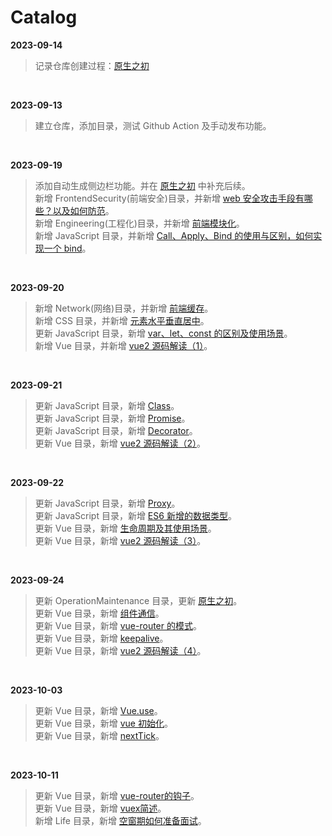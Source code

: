 <!--
 * @Author: wictory
 * @Date: 2023-09-14 16:42:55
 * @LastEditors: wictory
 * @LastEditTime: 2023-10-11 10:31:28
 * @Description: file content
-->

# Catalog

**2023-09-14**

> 记录仓库创建过程：[原生之初](docs/OperationMaintenance/原生之初.md)

<br />

**2023-09-13**

> 建立仓库，添加目录，测试 Github Action 及手动发布功能。

<br />

**2023-09-19**

> 添加自动生成侧边栏功能。并在 [原生之初](docs/OperationMaintenance/原生之初.md) 中补充后续。  
> 新增 FrontendSecurity(前端安全)目录，并新增 [web 安全攻击手段有哪些？以及如何防范](docs/FrontendSecurity/web安全攻击手段有哪些及如何防范.md)。  
> 新增 Engineering(工程化)目录，并新增 [前端模块化](docs/Engineering/前端模块化.md)。  
> 新增 JavaScript 目录，并新增 [Call、Apply、Bind 的使用与区别，如何实现一个 bind](docs/JavaScript/Call、Apply、Bind.md)。

<br />

**2023-09-20**

> 新增 Network(网络)目录，并新增 [前端缓存](docs/Network/前端缓存.md)。  
> 新增 CSS 目录，并新增 [元素水平垂直居中](docs/CSS/元素水平垂直居中.md)。  
> 更新 JavaScript 目录，新增 [var、let、const 的区别及使用场景](docs/JavaScript/var、let、const.md)。  
> 新增 Vue 目录，并新增 [vue2 源码解读（1）](docs/Vue/vue2源码解读（1）.md)。

<br />

**2023-09-21**

> 更新 JavaScript 目录，新增 [Class](docs/JavaScript/Class.md)。  
> 更新 JavaScript 目录，新增 [Promise](docs/JavaScript/Promise.md)。  
> 更新 JavaScript 目录，新增 [Decorator](docs/JavaScript/Decorator.md)。  
> 更新 Vue 目录，新增 [vue2 源码解读（2）](docs/Vue/vue2源码解读（2）.md)。

<br />

**2023-09-22**

> 更新 JavaScript 目录，新增 [Proxy](docs/JavaScript/Proxy.md)。  
> 更新 JavaScript 目录，新增 [ES6 新增的数据类型](docs/JavaScript/ES6新增的数据类型.md)。  
> 更新 Vue 目录，新增 [生命周期及其使用场景](docs/Vue/生命周期及其使用场景.md)。  
> 更新 Vue 目录，新增 [vue2 源码解读（3）](docs/Vue/vue2源码解读（3）.md)。

<br />

**2023-09-24**

> 更新 OperationMaintenance 目录，更新 [原生之初](docs/OperationMaintenance/原生之初.md)。  
> 更新 Vue 目录，新增 [组件通信](docs/Vue/组件通信.md)。  
> 更新 Vue 目录，新增 [vue-router 的模式](docs/Vue/vue-router的模式.md)。  
> 更新 Vue 目录，新增 [keepalive](docs/Vue/keepalive.md)。  
> 更新 Vue 目录，新增 [vue2 源码解读（4）](docs/Vue/vue2源码解读（4）.md)。

<br />

**2023-10-03**

> 更新 Vue 目录，新增 [Vue.use](docs/Vue/Vue.use.md)。  
> 更新 Vue 目录，新增 [vue 初始化](docs/Vue/vue初始化.md)。  
> 更新 Vue 目录，新增 [nextTick](docs/Vue/nextTick.md)。

<br />

**2023-10-11**

> 更新 Vue 目录，新增 [vue-router的钩子](docs/Vue/vue-router的钩子.md)。  
> 更新 Vue 目录，新增 [vuex简述](docs/Vue/vuex简述.md)。  
> 新增 Life 目录，新增 [空窗期如何准备面试](docs/Life/空窗期如何准备面试.md)。

<br />